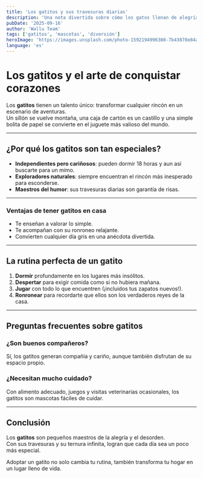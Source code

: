 ```yaml
---
title: 'Los gatitos y sus travesuras diarias'
description: 'Una nota divertida sobre cómo los gatos llenan de alegría (y caos) el hogar.'
pubDate: '2025-09-16'
author: 'Wallu Team'
tags: ['gatitos', 'mascotas', 'diversión']
heroImage: 'https://images.unsplash.com/photo-1592194996308-7b43878e84a6?w=800&h=400&fit=crop'
language: 'es'
---
```


# Los gatitos y el arte de conquistar corazones

Los **gatitos** tienen un talento único: transformar cualquier rincón en un escenario de aventuras.  
Un sillón se vuelve montaña, una caja de cartón es un castillo y una simple bolita de papel se convierte en el juguete más valioso del mundo.  

---

## ¿Por qué los gatitos son tan especiales?

- **Independientes pero cariñosos**: pueden dormir 18 horas y aun así buscarte para un mimo.  
- **Exploradores naturales**: siempre encuentran el rincón más inesperado para esconderse.  
- **Maestros del humor**: sus travesuras diarias son garantía de risas.  

---

### Ventajas de tener gatitos en casa

- Te enseñan a valorar lo simple.  
- Te acompañan con su ronroneo relajante.  
- Convierten cualquier día gris en una anécdota divertida.  

---

## La rutina perfecta de un gatito

1. **Dormir** profundamente en los lugares más insólitos.  
2. **Despertar** para exigir comida como si no hubiera mañana.  
3. **Jugar** con todo lo que encuentren (¡incluidos tus zapatos nuevos!).  
4. **Ronronear** para recordarte que ellos son los verdaderos reyes de la casa.  

---

## Preguntas frecuentes sobre gatitos

### ¿Son buenos compañeros?

Sí, los gatitos generan compañía y cariño, aunque también disfrutan de su espacio propio.  

### ¿Necesitan mucho cuidado?

Con alimento adecuado, juegos y visitas veterinarias ocasionales, los gatitos son mascotas fáciles de cuidar.  

---

## Conclusión

Los **gatitos** son pequeños maestros de la alegría y el desorden.  
Con sus travesuras y su ternura infinita, logran que cada día sea un poco más especial.  

Adoptar un gatito no solo cambia tu rutina, también transforma tu hogar en un lugar lleno de vida.
